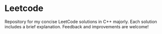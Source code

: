 # Leetcode
Repository for my concise LeetCode solutions in C++ majorly. Each solution includes a brief explanation. Feedback and improvements are welcome!
